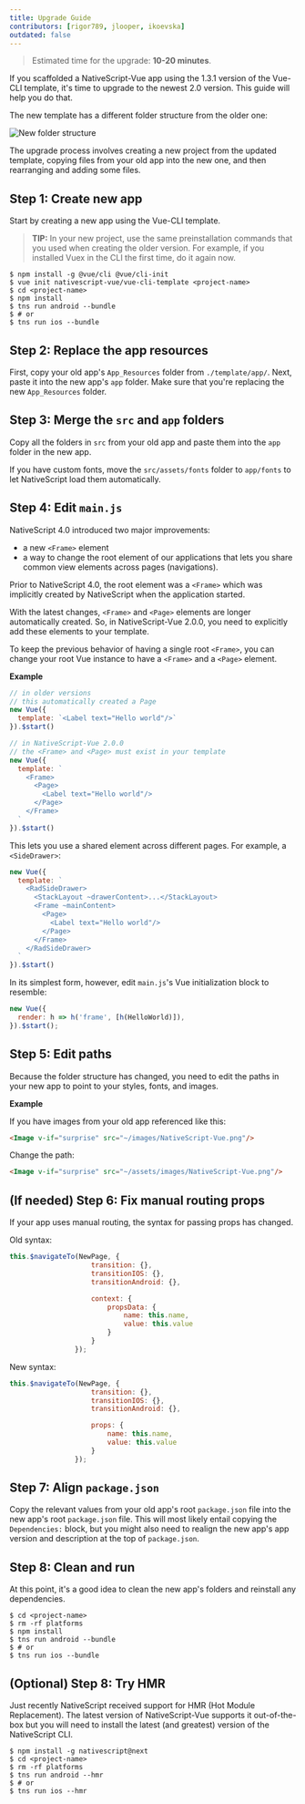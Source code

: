 ```yaml
---
title: Upgrade Guide
contributors: [rigor789, jlooper, ikoevska]
outdated: false
---
```


> Estimated time for the upgrade: **10-20 minutes**.

If you scaffolded a NativeScript-Vue app using the 1.3.1 version of the Vue-CLI template, it's time to upgrade to the newest 2.0 version. This guide will help you do that.

The new template has a different folder structure from the older one:

![New folder structure](/screenshots/old-new-folder-structure.png)

The upgrade process involves creating a new project from the updated template, copying files from your old app into the new one, and then rearranging and adding some files.

## Step 1: Create new app

Start by creating a new app using the Vue-CLI template.

> **TIP:** In your new project, use the same preinstallation commands that you used when creating the older version. For example, if you installed Vuex in the CLI the first time, do it again now.

```shell
$ npm install -g @vue/cli @vue/cli-init
$ vue init nativescript-vue/vue-cli-template <project-name>
$ cd <project-name>
$ npm install
$ tns run android --bundle
$ # or
$ tns run ios --bundle
```

## Step 2: Replace the app resources

First, copy your old app's `App_Resources` folder from `./template/app/`. Next, paste it into the new app's `app` folder. Make sure that you're replacing the new `App_Resources` folder.

## Step 3: Merge the `src` and `app` folders

Copy all the folders in `src` from your old app and paste them into the `app` folder in the new app.

If you have custom fonts, move the `src/assets/fonts` folder to `app/fonts` to let NativeScript load them automatically.

## Step 4: Edit `main.js`

NativeScript 4.0 introduced two major improvements:

* a new `<Frame>` element
* a way to change the root element of our applications that lets you share common view elements across pages (navigations).

Prior to NativeScript 4.0, the root element was a `<Frame>` which was implicitly created by NativeScript when the application started.

With the latest changes, `<Frame>` and `<Page>` elements are longer automatically created. So, in NativeScript-Vue 2.0.0, you need to explicitly add these elements to your template.

To keep the previous behavior of having a single root `<Frame>`, you can change your root Vue instance to have a `<Frame>` and a `<Page>` element.

**Example**

```JavaScript
// in older versions
// this automatically created a Page
new Vue({
  template: `<Label text="Hello world"/>`
}).$start()
```

```JavaScript
// in NativeScript-Vue 2.0.0
// the <Frame> and <Page> must exist in your template
new Vue({
  template: `
    <Frame>
      <Page>
        <Label text="Hello world"/>
      </Page>
    </Frame>
  `
}).$start()
```

This lets you use a shared element across different pages. For example, a `<SideDrawer>`:

```js
new Vue({
  template: `
    <RadSideDrawer>
      <StackLayout ~drawerContent>...</StackLayout>
      <Frame ~mainContent>
        <Page>
          <Label text="Hello world"/>
        </Page>
      </Frame>
    </RadSideDrawer>
  `
}).$start()
```

In its simplest form, however, edit `main.js`'s Vue initialization block to resemble:

```js
new Vue({
  render: h => h('frame', [h(HelloWorld)]),
}).$start();
```

## Step 5: Edit paths

Because the folder structure has changed, you need to edit the paths in your new app to point to your styles, fonts, and images.

**Example**

If you have images from your old app referenced like this:

```HTML
<Image v-if="surprise" src="~/images/NativeScript-Vue.png"/>
```

Change the path:

```HTML
<Image v-if="surprise" src="~/assets/images/NativeScript-Vue.png"/>
```

## (If needed) Step 6: Fix manual routing props

If your app uses manual routing, the syntax for passing props has changed.

Old syntax:

```js
this.$navigateTo(NewPage, {
                    transition: {},
                    transitionIOS: {},
                    transitionAndroid: {},

                    context: {
                        propsData: {
                            name: this.name,
                            value: this.value
                        }
                    }
                });
```

New syntax:

```js
this.$navigateTo(NewPage, {
                    transition: {},
                    transitionIOS: {},
                    transitionAndroid: {},

                    props: {
                        name: this.name,
                        value: this.value
                    }
                });
```

## Step 7: Align `package.json`

Copy the relevant values from your old app's root `package.json` file into the new app's root `package.json` file. This will most likely entail copying the `Dependencies:` block, but you might also need to realign the new app's app version and description at the top of `package.json`.

## Step 8: Clean and run

At this point, it's a good idea to clean the new app's folders and reinstall any dependencies.

```shell
$ cd <project-name>
$ rm -rf platforms
$ npm install
$ tns run android --bundle
$ # or
$ tns run ios --bundle
```

## (Optional) Step 8: Try HMR

Just recently NativeScript received support for HMR (Hot Module Replacement). The latest version of NativeScript-Vue supports it out-of-the-box but you will need to install the latest (and greatest) version of the NativeScript CLI.

```shell
$ npm install -g nativescript@next
$ cd <project-name>
$ rm -rf platforms
$ tns run android --hmr
$ # or
$ tns run ios --hmr
```